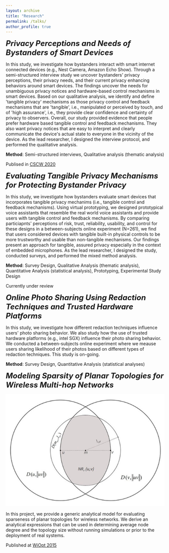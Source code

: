 ```yaml
---
layout: archive
title: "Research"
permalink: /talks/
author_profile: true
---
```


<font size="5"> <i> <b>Privacy Perceptions and Needs of Bystanders of Smart Devices </b></i> </font>

In this study, we investigate how bystanders interact with smart internet connected devices (e.g., Nest Camera, Amazon Echo Show). Through a semi-structured interview study we uncover bystanders' privacy perceptions, their privacy needs, and their current privacy enhancing behaviors around smart devices. The findings uncover the needs for unambiguous privacy notices and hardware-based control mechanisms in smart devices. Based on our qualitative analysis, we identify and define 'tangible privacy' mechanisms as those privacy control and feedback mechanisms that are 'tangible', i.e., manipulated or perceived by touch, and of 'high assurance', i.e., they provide clear confidence and certainty of privacy to observers. Overall, our study provided evidence that people prefer hardware based tangible control and feedback mechanisms. They also want privacy notices that are easy to interpret and clearly communicate the device's actual state to everyone in the vicinity of the device. As the lead researcher, I designed the interview protocol, and performed the qualitative analysis.

**Method**: Semi-structured interviews, Qualitative analysis (thematic analysis)

Publised in [CSCW 2020](https://people.cs.pitt.edu/~adamlee/pubs/2020/ahmad2020cscw.pdf)


<font size="5"> <i> <b>Evaluating Tangible Privacy Mechanisms for Protecting Bystander Privacy </b></i> </font>

In this study, we investigate how bystanders evaluate smart devices that incorporates tangible privacy mechanims (i.e., tangible control and feedback mechanisms). Using virtual prototyping, we designed prototypical voice assistants that resemble the real world voice assistants and provide users with tangible control and feedback mechanisms. By comparing particiapnts' perceptions of risk, trust, reliability, usability, and control for these designs in a between-subjects online experiment (N=261), we find that users considered devices with tangible built-in physical controls to be more trustworthy and usable than non-tangible mechanisms. Our findings present an approach for tangible, assured privacy especially in the context of embedded microphones. As the lead researcher, I designed the study, conducted surveys, and performed the mixed method analysis.

**Method**: Survey Design, Qualitative Analysis (thematic analysis), Quantitative Analysis (statistical analysis), Prototyping, Experimental Study Design

Currently under review


<font size="5"> <i> <b>Online Photo Sharing Using Redaction Techniques and Trusted Hardware Platforms </b></i> </font>

In this study, we investigate how different redaction techniques influence users' photo sharing behavior. We also study how the use of trusted hardware platforms (e.g., intel SGX) influence their photo sharing behavior. We conducted a between-subjects online experiment where we meause users sharing likelihood of their photos based on different types of redaction techniques. This study is on-going. 

**Method**: Survey Design, Quantitative Analysis (statistical analyses)


<font size="5"> <i> <b>Modeling Sparsity of Planar Topologies for Wireless Multi-hop Networks </b></i> </font>


![](/images/wiopt.png)

In this project, we provide a generic analytical model for evaluating sparseness of planar topologies for wireless networks. We derive an analytical expressions that can be used in determining average node degree and the topology size without running simulations or prior to the deployment of real systems. 

Published at [WiOpt 2015](http://opendl.ifip-tc6.org/db/conf/wiopt/wiopt2015/RahmanRAS15.pdf)


